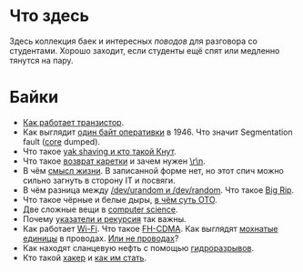 # Что здесь
Здесь коллекция баек и интересных _поводов_ для разговора со студентами. Хорошо заходит, если студенты ещё спят или медленно тянутся на пару.

# Байки
* [Как работает транзистор](https://www.youtube.com/watch?v=IcrBqCFLHIY).
* Как выглядит [один байт оперативки](https://www.reddit.com/r/pcmasterrace/comments/43nyft/1_byte_of_ram_from_1946/) в 1946. Что значит Segmentation fault ([core](https://en.wikipedia.org/wiki/Magnetic-core_memory) dumped).
* Что такое [yak shaving и кто такой Кнут](https://yakshav.es/the-patron-saint-of-yakshaves/).
* Что такое [возврат каретки](https://www.youtube.com/watch?v=5nSo9LVDAWM) и зачем нужен [\r\n](https://en.wikipedia.org/wiki/Newline).
* В чём [смысл жизни](https://www.ted.com/talks/emily_esfahani_smith_there_s_more_to_life_than_being_happy?language=en). В записанной форме нет, но этот спич можно сильно загнуть в сторону IT и посвяги.
* В чём разница между [/dev/urandom и /dev/random](https://en.wikipedia.org/wiki/Entropy_(computing)). Что такое [Big Rip](https://en.wikipedia.org/wiki/Heat_death_of_the_universe).
* Что такое чёрные и белые дыры, [в чём суть ОТО](https://en.wikipedia.org/wiki/A_Brief_History_of_Time).
* Две сложные вещи в [computer science](https://twitter.com/codinghorror/status/506010907021828096?lang=en).
* Почему [указатели и рекурсия](https://www.joelonsoftware.com/2005/12/29/the-perils-of-javaschools-2/) так важны.
* Как работает [Wi-Fi](https://ru.wikipedia.org/wiki/%D0%AD%D0%BB%D0%B5%D0%BA%D1%82%D1%80%D0%BE%D0%BC%D0%B0%D0%B3%D0%BD%D0%B8%D1%82%D0%BD%D0%B0%D1%8F_%D0%B8%D0%BD%D0%B4%D1%83%D0%BA%D1%86%D0%B8%D1%8F). Что такое [FH-CDMA](https://en.wikipedia.org/wiki/Frequency-hopping_spread_spectrum). Как выглядят [мохнатые единицы](https://ru.wikipedia.org/wiki/%D0%9F%D1%80%D0%B5%D0%BE%D0%B1%D1%80%D0%B0%D0%B7%D0%BE%D0%B2%D0%B0%D0%BD%D0%B8%D0%B5_%D0%A4%D1%83%D1%80%D1%8C%D0%B5) в проводах. [Или не проводах](https://ru.wikipedia.org/wiki/%D0%92%D0%BE%D0%BB%D0%BE%D0%BA%D0%BE%D0%BD%D0%BD%D0%BE-%D0%BE%D0%BF%D1%82%D0%B8%D1%87%D0%B5%D1%81%D0%BA%D0%B0%D1%8F_%D1%81%D0%B2%D1%8F%D0%B7%D1%8C)?
* Как находят сланцевую нефть с помощью [гидроразрывов](https://ru.wikipedia.org/wiki/%D0%93%D0%B8%D0%B4%D1%80%D0%B0%D0%B2%D0%BB%D0%B8%D1%87%D0%B5%D1%81%D0%BA%D0%B8%D0%B9_%D1%80%D0%B0%D0%B7%D1%80%D1%8B%D0%B2_%D0%BF%D0%BB%D0%B0%D1%81%D1%82%D0%B0).
* Кто такой [хакер](https://en.wikipedia.org/wiki/Hacker_culture) и [как им стать](http://www.catb.org/esr/faqs/hacker-howto.html).